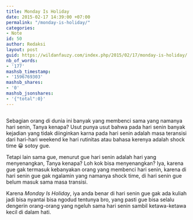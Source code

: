 ```yaml
---
title: Monday Is Holiday
date: 2015-02-17 14:39:00 +07:00
permalink: "/monday-is-holiday/"
categories:
- Note
id: 50
author: Redaksi
layout: post
guid: https://wildanfauzy.com/index.php/2015/02/17/monday-is-holiday/
nb_of_words:
- '177'
mashsb_timestamp:
- '1596769303'
mashsb_shares:
- '0'
mashsb_jsonshares:
- '{"total":0}'
---
```


<figure class="wp-block-image size-large"><img src="https://wildanfauzyart.files.wordpress.com/2015/02/5b7db-beach-blur-camper-386000.jpg?w=768" alt="" data-recalc-dims="1" /></figure> 

<p class="has-drop-cap">
  Sebagian orang di dunia ini banyak yang membenci sama yang namanya hari senin, Tanya kenapa? Usut punya usut bahwa pada hari senin banyak kejadian yang tidak diinginkan karna pada hari senin adalah masa teransisi dari hari-hari weekend ke hari rutinitas atau bahasa kerenya adalah shock time 😀 sotoy gue.
</p>

Tetapi lain sama gue, menurut gue hari senin adalah hari yang menyenangkan, Tanya kenapa? Loh kok bisa menyenangkan? Iya, karena gue gak termasuk kebanyakan orang yang membenci hari senin, karena di hari senin gue gak ngalamin yang namanya shock time, di hari senin gue belum masuk sama masa transisi.

Karena _Monday Is Holiday_, iya anda benar di hari senin gue gak ada kuliah jadi bisa nyantai bisa ngodud tentunya bro, yang pasti gue bisa selalu dengerin orang-orang yang ngeluh sama hari senin sambil ketawa-ketawa kecil di dalam hati.